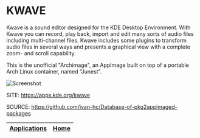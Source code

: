 # KWAVE
 
 Kwave is a sound editor designed for the KDE Desktop Environment. With Kwave you can record, play back, import and edit many sorts  of audio files including multi-channel files. Kwave includes some plugins to transform audio files in several  ways and presents a graphical view with a complete zoom- and  scroll capability. 

 This is the unofficial "Archimage", an AppImage built on top of a portable Arch Linux container, named "Junest".
 
 ![Screenshot](https://cdn.kde.org/screenshots/kwave/kwave.png)
 
 SITE: https://apps.kde.org/kwave

 SOURCE: https://github.com/ivan-hc/Database-of-pkg2appimaged-packages
 
 | [Applications](https://portable-linux-apps.github.io/apps.html) | [Home](https://portable-linux-apps.github.io)
 | --- | --- |
